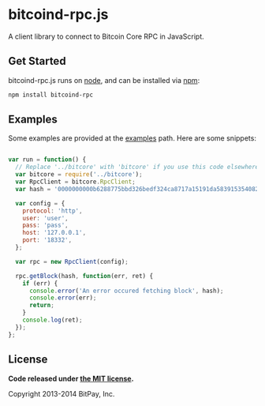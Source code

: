 bitcoind-rpc.js
===============

A client library to connect to Bitcoin Core RPC in JavaScript.

## Get Started

bitcoind-rpc.js runs on [node](http://nodejs.org/), and can be installed via [npm](https://npmjs.org/):

```bash
npm install bitcoind-rpc
```

## Examples

Some examples are provided at the [examples](/examples) path. Here are some snippets:

```javascript

var run = function() {
  // Replace '../bitcore' with 'bitcore' if you use this code elsewhere.
  var bitcore = require('../bitcore');
  var RpcClient = bitcore.RpcClient;
  var hash = '0000000000b6288775bbd326bedf324ca8717a15191da58391535408205aada4';

  var config = {
    protocol: 'http',
    user: 'user',
    pass: 'pass',
    host: '127.0.0.1',
    port: '18332',
  };

  var rpc = new RpcClient(config);

  rpc.getBlock(hash, function(err, ret) {
    if (err) {
      console.error('An error occured fetching block', hash);
      console.error(err);
      return;
    }
    console.log(ret);
  });
};

```

## License

**Code released under [the MIT license](https://github.com/bitpay/bitcore/blob/master/LICENSE).**

Copyright 2013-2014 BitPay, Inc.
